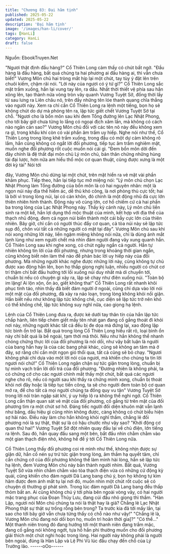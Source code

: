 ```yaml
---
title: "Chương 83: Đại hãm tịnh"
published: 2025-05-22
updated: 2025-05-22
description: 'Đại hãm tịnh'
image: '/images/han-li/cover/'
tags: [HanLi]
category: HanLi
draft: false
---
```


Nguồn: EbookTruyen.Net

"Ngươi thật định đầu hàng?" Cổ Thiên Long cảm thấy có chút bất
ngờ.
"Đầu hàng là đầu hàng, bất quá chúng ta hai phương ai đầu hàng
ai, thì vẫn chưa biết!" Vương Môn chủ hai tròng mắt híp lại một
chút, tay tùy ý đặt lên trên chuôi kiếm, chậm rãi nói.
"Lời này của ngươi có ý tứ gì?" Cổ Thiên Long sắc mặt trầm
xuống, hắn lại vung tay lên, ra dấu.
Nhất thời thiết vệ phía sau hắn xông lên, tạo thành nửa vòng tròn
vây quanh Vương Tuyệt Sở, đồng thời lấy từ sau lưng ra Liên
châu nõ, trên đầy những tên lóe thanh quang chĩa thẳng vào
người này.
Xem ra chỉ cần Cổ Thiên Long ra lệnh một tiếng, bọn họ sẽ không
chút do dự mà phóng tên ra, lập tức giết chết Vương Tuyệt Sở tại
chỗ.
"Ngươi cho là bổn môn sau khi đem Tổng đường lên Lạc Nhật
Phong, cho tới bây giờ chưa từng lo lắng có ngoại địch xâm lấn,
mà không có cách nào ngăn cản sao?" Vương Môn chủ đối với
các tên nõ này đều không xem ra gì, trong khẩu khí còn có vài
phần âm trầm uy hiếp.
Nghe nói như thế, Cổ Thiên Long trong lòng khẽ trầm xuống,
trong đầu có một dự cảm không rõ lắm, hắn cũng không có ngắt
lời đối phương, tiếp tục âm trầm nghiêm mặt, muốn nghe đối
phương rốt cuộc muốn nói cái gì.
"Đem bổn môn dời đến đây chính là đệ thất đại môn chủ Lý môn
chủ, bản thân chửng những hùng tài đại lược, hơn nữa am hiểu
thổ mộc cơ quan thuật, cũng được xưng là một đời kỳ tài" Nói tới

đây, Vương Môn chủ dừng lại một chút, trên mặt hiển ra vẻ mặt
vài phần khâm phục.
Tiếp theo, hắn lại tiếp tục mở miệng nói:
"Lý môn chủ chọn Lạc Nhật Phong làm Tổng đường của bổn môn
là có hai nguyên nhân: một là ngọn núi này địa thế hiểm ác, dễ
thủ khó công, là nơi phòng thủ cực tốt; hai là bởi vì trong lòng núi,
lại có càn khôn, đó chính là một động nhũ đá cực lớn thiên nhiên
hình thành. Động này vô cùng lớn, cơ hồ chiếm cứ cả hai phần ba
trong lòng của Lạc Nhật Phong này. Thấy kỳ cảnh này, Lý môn
chủ liền sinh ra một kế, hắn lợi dụng thổ mộc thuật của mình, kết
hợp với địa thế của thạch nhũ động, đem cả ngọn núi biến thành
một cái bẫy cực lớn của thiên nhiên. Bây giờ, chỉ cần có người
thúc đẩy cơ quan, cả tòa núi này sẽ lập tức sụp đổ, chôn vùi tất cả
những người có mặt tại đây".
Vương Môn chủ sau khi nói xong những lời này, liền ngậm miệng
không nói nữa, chỉ là dùng ánh mắt lạnh lùng như xem người chết
mà nhìn đám người đang vây xung quanh hắn.
Cổ Thiên Long sau khi nghe xong, có chút ngây ngẩn cả người.
Hắn tự nhiên không tin lời của đối phương, nhưng trong khoảng
thời gian ngắn, cũng không biết nên làm thế nào để phản bác lời
uy hiếp này của đối phương.
Mà những người khác nghe được những lời này, cũng không tự
chủ được xao động hẳn lên, bọn họ thấp giọng nghị luận, nhiều
người có chút cơ trí thậm chí bắt đầu hướng tới lối xuống núi duy
nhất mà di chuyển tới, chuẩn bị nếu có chuyện gì xảy ra, lập sẽ
chạy như điên xuống núi.
"Toàn bộ im lặng! Ai lộn xộn, ồn ào, giết không tha!"
Cổ Thiên Long rất nhanh khôi phục tỉnh táo, nhìn thấy đã biết đám
người ở ngoài, cũng chỉ dựa vào lời nói một mặt của đối phương,
đã xảy ra náo loạn, trong lòng không khỏi nổi giận. Hắn biết nếu
như không lập tức khống chế, cục diện sẽ lập tức trở nên khó có
thể khống chế, lập tức không suy nghĩ nữa, cao giọng hạ lệnh.

Lệnh của Cổ Thiên Long đưa ra, được kẻ dưới tay thân tín của
hắn lập tức chấp hành, liên tiếp chém giết mấy tên nhát gan đang
cố gắng thoát đi khỏi nơi này, những người khác tất cả đều bị đe
dọa mà đứng lại, xao động lập tức bình ổn trở lại.
Bất quá trong lòng Cổ Thiên Long hiểu rất rõ, loại bình ổn này chỉ
bất quá là bề ngoài, tạm thời mà thôi. Nếu như hắn không thể
nhanh chóng chứng thực lời của đối phương là nói dối, như vậy
bất luận là người của bang hắn hay là của các bang phái khác,
cũng sẽ không an tâm mà ở đây, sợ rằng chỉ cần một ngọn gió
thổi qua, tất cả cũng sẽ bỏ chạy.
"Ngươi không phải chỉ dựa vào một lời nói của ngươi, mà khiến
cho chúng ta tin lời ngươi nói chứ!" Cổ Thiên Long ngăn chận sự
tức giận trong lòng, chuẩn bị tự mình vạch trần lời dối trá của đối
phương.
"Đương nhiên là không phải, ta có chứng cớ cho các ngươi chính
mắt thấy một chút, bất quá các ngươi nghe cho rõ, nếu có người
sau khi thấy ra chứng minh xong, chuẩn bị thoát khỏi nơi đây
hoặc là tiếp tục tiến công, ta sẽ cho người đem toàn bộ cơ quan
mở ra, để cho tất cả mọi người chúng ta đồng quy vu tận" Vương
Tuyệt Sở trong lời nói tràn ngập sát khí, ý uy hiếp lộ ra không thể
nghi ngờ.
Cổ Thiên Long cẩn thận quan sát vẻ mặt của đối phương, cố
gắng từ trên mặt của đối phương tìm ra một chút sơ hở. Đáng tiếc
người đối diện khuôn mặt vẫn lạnh như băng, dấu hiệu gì cũng
nhìn không được, càng không có chút biểu hiện sợ hãi nào.
Điều này làm cho hắn không khỏi nghĩ thầm, chẳng lẻ đối phương
nói là sự thật, thật sự là có hậu chước như vậy sao?
"Khởi động cơ quan thứ hai!" Vương Tuyệt Sở đột nhiên quay đầu
lại về chủ điện, lớn tiếng ra lệnh.
Sau đó, hắn quay đầu sang một bên, bắt đầu nhìn chằm chằm
vào một gian thạch điện nhỏ, không hề để ý tới Cổ Thiên Long
nữa.

Cổ Thiên Long thấy đối phương coi rẻ mình như thế, không nhịn
được sự giận dữ, hắn cố nén sự trứ tức giận trong lòng, âm thầm
hạ quyết tâm, chỉ cần chứng cớ của đối phương không thể làm
mình hài lòng, hắn sẽ lập tức hạ lệnh, đem Vương Môn chủ này
bắn thành người nhím.
Bất quá, Vương Tuyệt Sở vừa nhìn chằm chằm vào tòa thạch
điện vừa có những cử động kỳ quái, cũng khiến cho đám người
Dã Lang bang chú ý, bọn họ không tự kìm hãm được đem ánh
mắt tụ lại nơi đó, muốn nhìn một chút rốt cuộc sẽ có chuyện dị
thường gì phát sinh.
Trong lúc đám người Dã Lang bang đều thấp thỏm bất an. Ai
cũng không chú ý tới phía bên ngoài vòng vây, có hai người mặc
trang phục của Đoạn Thủy Lưu, đang cúi đầu nhỏ giọng thì thầm.
"Hàn Lập, ngươi nói Môn chủ chúng ta nói là thật hay là giả?
Chẳng lẻ Lạc Nhật Phong thật sự thật sự trống rỗng bên trong?
Ta trước kia đã tới mấy lần, tại sao cho tới bây giờ vẫn chưa từng
thấy có chỗ nào như vậy!"
"Chẳng lẽ là, Vương Môn chủ đang nói dối bọn họ, muốn trì hoãn
thời gia]?"
"Có thể…"
Một thanh niên trong đó đang hướng tới một thanh niên đang
trầm mặc, đang cố gắng nói không ngớt, tựa hồ hắn phi thường
muốn cho đối phương giải thích một chút nghi hoặc trong lòng.
Hai người này không phải là người bên ngoài, đúng là Hàn Lập
và Lệ Phi Vũ lúc đầu chạy đến chỗ của Lý Trưởng lão.
------oOo------
